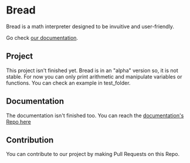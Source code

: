 # Bread

Bread is a math interpreter designed to be invuitive and user-friendly.

Go check [our documentation](https://articoff.github.io/bread/intro).

## Project

This project isn't finished yet.
Bread is in an "alpha" version so, it is not stable.
For now you can only print arithmetic and manipulate variables or functions. You can check an example in test_folder.

## Documentation

The documentation isn't finished too.
You can reach the [documentation's Repo here](https://github.com/ArticOff/articoff.github.io/tree/md) 

## Contribution

You can contribute to our project by making Pull Requests on this Repo.
